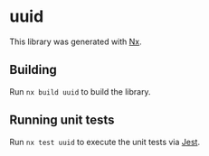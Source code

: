 # uuid

This library was generated with [Nx](https://nx.dev).

## Building

Run `nx build uuid` to build the library.

## Running unit tests

Run `nx test uuid` to execute the unit tests via [Jest](https://jestjs.io).
